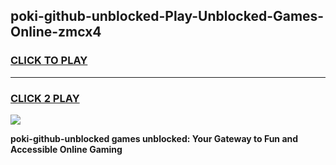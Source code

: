 
## poki-github-unblocked-Play-Unblocked-Games-Online-zmcx4
<h3>
<a href="https://premium76.site?title=poki-github-unblocked&ref=25A">CLICK TO PLAY</a></h3>
<hr>

<h3>
<a href="https://premium76.site?title=poki-github-unblocked&ref=25A">CLICK 2 PLAY</a>
  
</h3>

<a href="https://premium76.site?title=poki-github-unblocked&ref=25A"><img src="https://clearcache.store/games.png"></a>


**poki-github-unblocked games unblocked: Your Gateway to Fun and Accessible Online Gaming**
